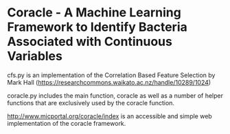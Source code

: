 # Coracle - A Machine Learning Framework to Identify Bacteria Associated with Continuous Variables

cfs.py is an implementation of the Correlation Based Feature Selection by Mark Hall (https://researchcommons.waikato.ac.nz/handle/10289/1024)

coracle.py includes the main function, coracle as well as a number of helper functions that are exclusively used by the coracle function.

http://www.micportal.org/coracle/index is an accessible and simple web implementation of the coracle framework.
